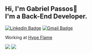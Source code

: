 ## Hi, I'm Gabriel Passos👋 <br> I'm a Back-End Developer.

[![Linkedin Badge](https://img.shields.io/badge/-LinkedIn-blue?style=flat-square&logo=Linkedin&logoColor=white&link=https://www.linkedin.com/in/gabriel-passos-643069144/)](https://www.linkedin.com/in/gabriel-passos-643069144/)
[![Gmail Badge](https://img.shields.io/badge/-Gmail-c14438?style=flat-square&logo=Gmail&logoColor=white&link=mailto:gabrielsantos45725@gmail.com)](mailto:gabrielsantos45725@gmail.com)

Working at [Hype Flame](https://hypeflame.com.br/)

<a href="#"><img src="https://github-readme-stats.vercel.app/api?username=gabrielspassos&show_icons=true&theme=tokyonight"></a>
<a href="#"><img src="https://github-readme-stats.vercel.app/api/top-langs/?username=gabrielspassos&layout=compact&theme=tokyonight"></a>

